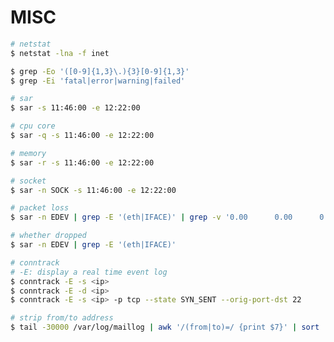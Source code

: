 MISC
====

```bash
# netstat
$ netstat -lna -f inet
```

```bash
$ grep -Eo '([0-9]{1,3}\.){3}[0-9]{1,3}'
$ grep -Ei 'fatal|error|warning|failed'
```

```bash
# sar
$ sar -s 11:46:00 -e 12:22:00
```

```bash
# cpu core
$ sar -q -s 11:46:00 -e 12:22:00
```

```bash
# memory
$ sar -r -s 11:46:00 -e 12:22:00
```

```bash
# socket
$ sar -n SOCK -s 11:46:00 -e 12:22:00
```

```bash
# packet loss
$ sar -n EDEV | grep -E '(eth|IFACE)' | grep -v '0.00      0.00      0.00      0.00      0.00      0.00      0.00      0.00      0.00'
```

```bash
# whether dropped
$ sar -n EDEV | grep -E '(eth|IFACE)'
```

```bash
# conntrack
# -E: display a real time event log
$ conntrack -E -s <ip>
$ conntrack -E -d <ip>
$ conntrack -E -s <ip> -p tcp --state SYN_SENT --orig-port-dst 22
```

```bash
# strip from/to address
$ tail -30000 /var/log/maillog | awk '/(from|to)=/ {print $7}' | sort | uniq -c | sort -n | tail
```

